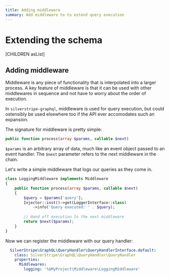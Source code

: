```yaml
---
title: Adding middleware
summary: Add middleware to to extend query execution
---
```

# Extending the schema

[CHILDREN asList]

## Adding middleware

Middleware is any piece of functionality that is interpolated into
a larger process. A key feature of middleware is that it can be used
with other middlewares in sequence and not have to worry about the order
of execution.

In `silverstripe-graphql`, middleware is used for query execution,
but could ostensibly be used elsewhere too if the API ever accomodates
such an expansion.

The signature for middleware is pretty simple:

```php
public function process(array $params, callable $next)
```

`$params` is an arbitrary array of data, much like an event object
passed to an event handler. The `$next` parameter refers to the next
middleware in the chain.

Let's write a simple middleware that logs our queries as they come in.

```php
class LoggingMiddleware implements Middleware
{
    public function process(array $params, callable $next)
    {
        $query = $params['query'];
        Injector::inst()->get(LoggerInterface::class)
        	->info('Query executed: ' . $query);
        
        // Hand off execution to the next middleware
        return $next($params);
    }
}
```

Now we can register the middleware with our query handler:


```yaml
  SilverStripe\GraphQL\QueryHandler\QueryHandlerInterface.default:
    class: SilverStripe\GraphQL\QueryHandler\QueryHandler
    properties:
      Middlewares:
        logging: '%$MyProject\Middleware\LoggingMiddleware'
```
